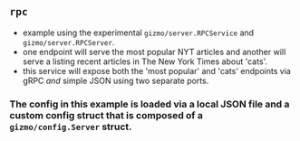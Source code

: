 ## `rpc`
* example using the experimental `gizmo/server.RPCService` and `gizmo/server.RPCServer`.
* one endpoint will serve the most popular NYT articles and another will serve a listing recent articles in The New York Times about 'cats'.
* this service will expose both the 'most popular' and 'cats' endpoints via gRPC _and_ simple JSON using two separate ports.

### The config in this example is loaded via a local JSON file and a custom config struct that is composed of a `gizmo/config.Server` struct.
